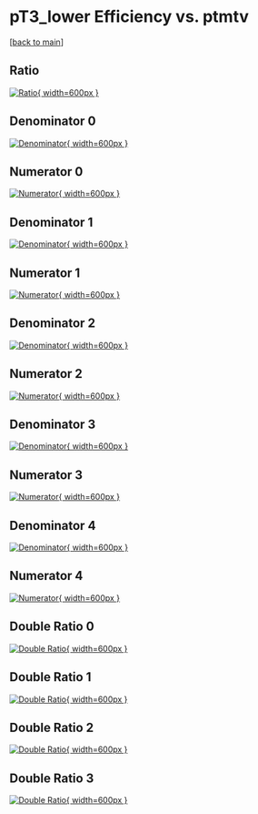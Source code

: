 # pT3_lower Efficiency vs. ptmtv

[[back to main](./)]



## Ratio

[![Ratio](../mtv/var/pT3_lower_xtr_11_-1_eff_ptmtv.png){ width=600px }](../mtv/var/pT3_lower_xtr_11_-1_eff_ptmtv.pdf)

## Denominator 0

[![Denominator](../mtv/den/pT3_lower_xtr_11_-1_eff_ptmtv_den0.png){ width=600px }](../mtv/den/pT3_lower_xtr_11_-1_eff_ptmtv_den0.pdf)

## Numerator 0

[![Numerator](../mtv/num/pT3_lower_xtr_11_-1_eff_ptmtv_num0.png){ width=600px }](../mtv/num/pT3_lower_xtr_11_-1_eff_ptmtv_num0.pdf)

## Denominator 1

[![Denominator](../mtv/den/pT3_lower_xtr_11_-1_eff_ptmtv_den1.png){ width=600px }](../mtv/den/pT3_lower_xtr_11_-1_eff_ptmtv_den1.pdf)

## Numerator 1

[![Numerator](../mtv/num/pT3_lower_xtr_11_-1_eff_ptmtv_num1.png){ width=600px }](../mtv/num/pT3_lower_xtr_11_-1_eff_ptmtv_num1.pdf)

## Denominator 2

[![Denominator](../mtv/den/pT3_lower_xtr_11_-1_eff_ptmtv_den2.png){ width=600px }](../mtv/den/pT3_lower_xtr_11_-1_eff_ptmtv_den2.pdf)

## Numerator 2

[![Numerator](../mtv/num/pT3_lower_xtr_11_-1_eff_ptmtv_num2.png){ width=600px }](../mtv/num/pT3_lower_xtr_11_-1_eff_ptmtv_num2.pdf)

## Denominator 3

[![Denominator](../mtv/den/pT3_lower_xtr_11_-1_eff_ptmtv_den3.png){ width=600px }](../mtv/den/pT3_lower_xtr_11_-1_eff_ptmtv_den3.pdf)

## Numerator 3

[![Numerator](../mtv/num/pT3_lower_xtr_11_-1_eff_ptmtv_num3.png){ width=600px }](../mtv/num/pT3_lower_xtr_11_-1_eff_ptmtv_num3.pdf)

## Denominator 4

[![Denominator](../mtv/den/pT3_lower_xtr_11_-1_eff_ptmtv_den4.png){ width=600px }](../mtv/den/pT3_lower_xtr_11_-1_eff_ptmtv_den4.pdf)

## Numerator 4

[![Numerator](../mtv/num/pT3_lower_xtr_11_-1_eff_ptmtv_num4.png){ width=600px }](../mtv/num/pT3_lower_xtr_11_-1_eff_ptmtv_num4.pdf)

## Double Ratio 0

[![Double Ratio](../mtv/ratio/pT3_lower_xtr_11_-1_eff_ptmtv_ratio0.png){ width=600px }](../mtv/ratio/pT3_lower_xtr_11_-1_eff_ptmtv_ratio0.pdf)

## Double Ratio 1

[![Double Ratio](../mtv/ratio/pT3_lower_xtr_11_-1_eff_ptmtv_ratio1.png){ width=600px }](../mtv/ratio/pT3_lower_xtr_11_-1_eff_ptmtv_ratio1.pdf)

## Double Ratio 2

[![Double Ratio](../mtv/ratio/pT3_lower_xtr_11_-1_eff_ptmtv_ratio2.png){ width=600px }](../mtv/ratio/pT3_lower_xtr_11_-1_eff_ptmtv_ratio2.pdf)

## Double Ratio 3

[![Double Ratio](../mtv/ratio/pT3_lower_xtr_11_-1_eff_ptmtv_ratio3.png){ width=600px }](../mtv/ratio/pT3_lower_xtr_11_-1_eff_ptmtv_ratio3.pdf)


